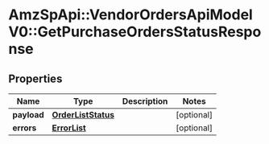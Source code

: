 # AmzSpApi::VendorOrdersApiModelV0::GetPurchaseOrdersStatusResponse

## Properties
Name | Type | Description | Notes
------------ | ------------- | ------------- | -------------
**payload** | [**OrderListStatus**](OrderListStatus.md) |  | [optional] 
**errors** | [**ErrorList**](ErrorList.md) |  | [optional] 

